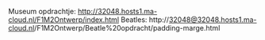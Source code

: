 Museum opdrachtje: http://32048.hosts1.ma-cloud.nl/F1M2Ontwerp/index.html
Beatles: http://32048@32048.hosts1.ma-cloud.nl/F1M2Ontwerp/Beatle%20opdracht/padding-marge.html
